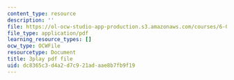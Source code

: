 ```yaml
---
content_type: resource
description: ''
file: https://ol-ocw-studio-app-production.s3.amazonaws.com/courses/6-0001-introduction-to-computer-science-and-programming-in-python-fall-2016/dc8365c3d4a2d7c921adaae8b7fb9f19_8s0d87sjy1A.pdf
file_type: application/pdf
learning_resource_types: []
ocw_type: OCWFile
resourcetype: Document
title: 3play pdf file
uid: dc8365c3-d4a2-d7c9-21ad-aae8b7fb9f19
---
```

